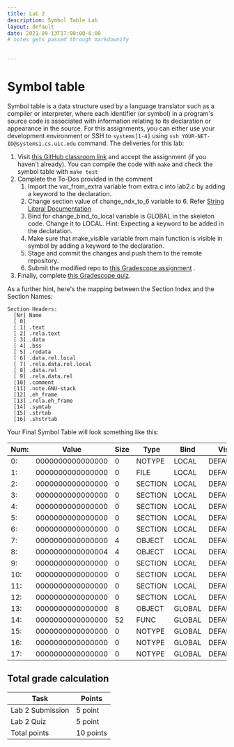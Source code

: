 ```yaml
---
title: Lab 2 
description: Symbol Table Lab
layout: default
date: 2021-09-13T17:00:00-6:00
# notes gets passed through markdownify

 
---
```


# Symbol table 

Symbol table is a data structure used by a language translator such as a compiler or interpreter, where each identifier (or symbol) in a program's source code is associated with information relating to its declaration or appearance in the source.  For this assignments, you can either use your development environment or SSH to `systems[1-4]` using `ssh YOUR-NET-ID@systems1.cs.uic.edu` command. 
The deliveries for this lab:

1. Visit [this GitHub classroom link](https://classroom.github.com/a/oDMrZs4R) and accept the assignment (if you haven't already). You can compile the code with `make` and check the symbol table with `make test`
2. Complete the To-Dos provided in the comment
   1. Import the var_from_extra variable from extra.c into lab2.c by adding a keyword to the declaration. 
   2. Change section value of change_ndx_to_6 variable to 6. Refer [String Literal Documentation](https://en.cppreference.com/w/c/language/string_literal)
   3. Bind for change_bind_to_local variable is GLOBAL in the skeleton code. Change it to LOCAL. Hint: Expecting a keyword to be added in the declatation. 
   3. Make sure that make_visible variable from main function is visible in symbol by adding a keyword to the declaration.
   4. Stage and commit the changes and push them to the remote repository. 
   5. Submit the modified repo to [this Gradescope assignment](https://www.gradescope.com/courses/293389/assignments/) .
3. Finally, complete [this Gradescope quiz](https://www.gradescope.com/courses/293389/assignments/1482802).

As a further hint, here's the mapping between the Section Index and the
Section Names:

```
Section Headers:
  [Nr] Name              
  [ 0]                   
  [ 1] .text             
  [ 2] .rela.text        
  [ 3] .data             
  [ 4] .bss              
  [ 5] .rodata           
  [ 6] .data.rel.local   
  [ 7] .rela.data.rel.local
  [ 8] .data.rel         
  [ 9] .rela.data.rel    
  [10] .comment          
  [11] .note.GNU-stack   
  [12] .eh_frame         
  [13] .rela.eh_frame    
  [14] .symtab           
  [15] .strtab           
  [16] .shstrtab          
  ```
Your Final Symbol Table will look something like this:

|Num:|    Value       |     Size| Type  |  Bind | Vis    |  Ndx| Name|
|--|    --       |     --| --  |  -- | --    |  --| --|
| 0: |0000000000000000|     0 	|NOTYPE | LOCAL | DEFAULT|  UND|
| 1: |0000000000000000|     0 	|FILE   | LOCAL | DEFAULT|  ABS| lab2.c|
| 2: |0000000000000000|     0 	|SECTION| LOCAL | DEFAULT|    1|
| 3: |0000000000000000|     0 	|SECTION| LOCAL | DEFAULT|    3|
| 4: |0000000000000000|     0 	|SECTION| LOCAL | DEFAULT|    4|
| 5: |0000000000000000|     0 	|SECTION| LOCAL | DEFAULT|    5|
| 6: |0000000000000000|     0 	|SECTION| LOCAL | DEFAULT|    6|
| 7: |0000000000000000|     4 	|OBJECT | LOCAL | DEFAULT|    3| change_bind_to_local|
| 8: |0000000000000004|     4 	|OBJECT | LOCAL | DEFAULT|    3| make_visible.2835|
| 9: |0000000000000000|     0 	|SECTION| LOCAL | DEFAULT|    9|
|10: |0000000000000000|     0 	|SECTION| LOCAL | DEFAULT|   10|
|11: |0000000000000000|     0 	|SECTION| LOCAL | DEFAULT|   11|
|12: |0000000000000000|     0 	|SECTION| LOCAL | DEFAULT|    8|
|13: |0000000000000000|     8 	|OBJECT | GLOBAL| DEFAULT|    6| change_ndx_to_6|
|14: |0000000000000000|    52 	|FUNC   | GLOBAL| DEFAULT|    1| main|
|15: |0000000000000000|     0 	|NOTYPE | GLOBAL| DEFAULT|  UND| var_from_extra|
|16: |0000000000000000|     0 	|NOTYPE | GLOBAL| DEFAULT|  UND| _GLOBAL_OFFSET_TABLE_|
|17: |0000000000000000|     0 	|NOTYPE | GLOBAL| DEFAULT|  UND| printf|


## Total grade calculation

| Task | Points |
|---|---|
| Lab 2 Submission| 5 point |
| Lab 2 Quiz | 5 point |
| Total points | 10 points |
